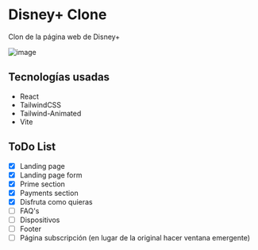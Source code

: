 # Disney+ Clone

Clon de la página web de Disney+

![image](https://github.com/AlvaroVFon/DisneyPlusClone/assets/130296209/67e27196-21c3-410c-8883-d1b527c6ca46)

## Tecnologías usadas
- React
- TailwindCSS
- Tailwind-Animated
- Vite


## ToDo List
- [x] Landing page
- [x] Landing page form
- [x] Prime section
- [x] Payments section
- [x] Disfruta como quieras
- [ ] FAQ's
- [ ] Dispositivos
- [ ] Footer
- [ ] Página subscripción (en lugar de la original hacer ventana emergente)
